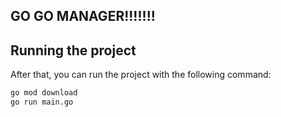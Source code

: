 ## GO GO MANAGER!!!!!!!

## Running the project
After that, you can run the project with the following command:

```bash
go mod download
go run main.go
```
